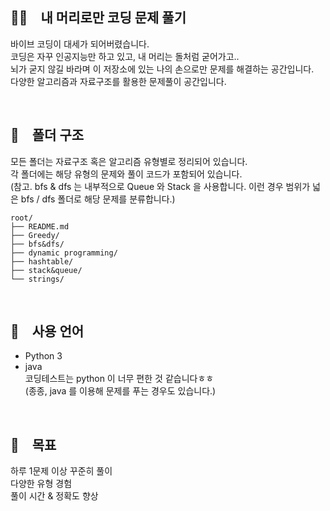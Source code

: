 ## 🧑‍💻 내 머리로만 코딩 문제 풀기
바이브 코딩이 대세가 되어버렸습니다.  
코딩은 자꾸 인공지능만 하고 있고, 내 머리는 돌처럼 굳어가고..  
뇌가 굳지 않길 바라며 이 저장소에 있는 나의 손으로만 문제를 해결하는 공간입니다.  
다양한 알고리즘과 자료구조를 활용한 문제풀이 공간입니다.
  
<br>

## 📂 폴더 구조
모든 폴더는 자료구조 혹은 알고리즘 유형별로 정리되어 있습니다.  
각 폴더에는 해당 유형의 문제와 풀이 코드가 포함되어 있습니다.  
(참고. bfs & dfs 는 내부적으로 Queue 와 Stack 을 사용합니다. 이런 경우 범위가 넓은 bfs / dfs 폴더로 해당 문제를 분류합니다.)

```
root/
├── README.md
├── Greedy/
├── bfs&dfs/
├── dynamic programming/
├── hashtable/
├── stack&queue/
└── strings/
```

<br>

## 📌 사용 언어
- Python 3  
- java  
코딩테스트는 python 이 너무 편한 것 같습니다ㅎㅎ  
(종종, java 를 이용해 문제를 푸는 경우도 있습니다.)  


<br>

## 🎯 목표
하루 1문제 이상 꾸준히 풀이  
다양한 유형 경험  
풀이 시간 & 정확도 향상  